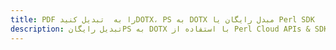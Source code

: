 ---title: PDF را به  تبدیل کنیدDOTX، PS به DOTX مبدل رایگان یا Perl SDKdescription: تبدیل رایگانPS به DOTX با استفاده از Perl Cloud APIs & SDK همچنین اسناد PDF را در Cloud ایجاد، ویرایش و رندر کنید.---